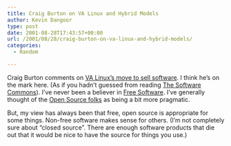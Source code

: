 ```yaml
---
title: Craig Burton on VA Linux and Hybrid Models
author: Kevin Dangoor
type: post
date: 2001-08-28T17:43:57+00:00
url: /2001/08/28/craig-burton-on-va-linux-and-hybrid-models/
categories:
  - Random

---
```

Craig Burton comments on [VA Linux&#8217;s move to sell software][1]. I think he&#8217;s on the mark here. (As if you hadn&#8217;t guessed from reading [The Software Commons][2]). I&#8217;ve never been a believer in [Free Software][3]. I&#8217;ve generally thought of the [Open Source folks][4] as being a bit more pragmatic.
  
<!--more-->


  
But, my view has always been that free, open source is appropriate for some things. Non-free software makes sense for others. (I&#8217;m not completely sure about &#8220;closed source&#8221;. There are enough software products that die out that it would be nice to have the source for things you use.)

 [1]: http://www.craigburton.com/2001/08/26
 [2]: http://www.wewriteonline.org/blog/article.php?sid=4
 [3]: http://www.gnu.org
 [4]: http://www.opensource.org